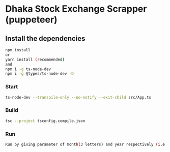 # Dhaka Stock Exchange Scrapper (puppeteer)

## Install the dependencies
```bash
npm install
or
yarn install (recommended)
and
npm i -g ts-node-dev
npm i -g @types/ts-node-dev -D
```

### Start
```bash
ts-node-dev --transpile-only --no-notify --exit-child src/App.ts
```


### Build 
```bash
tsc --project tsconfig.compile.json
```

### Run 
```bash
Run by giving parameter of month(3 letters) and year respectively (i.e. localhost:8080/aug/2020)
```
